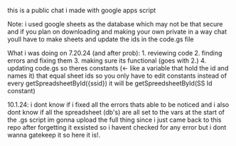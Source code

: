 this is a public chat i made with google apps script

Note: i used google sheets as the database which may not be that secure and if you plan on downloading and making your own private in a way chat youll have to make sheets and update the ids in the code.gs file

What i was doing on 7.20.24 (and after prob):
    1. reviewing code
    2. finding errors and fixing them
    3. making sure its functional (goes with 2.)
    4. updating code.gs so theres constants (<- like a variable that hold the id and names it) that equal sheet ids so you only have to edit constants instead of every getSpreadsheetById({ssid}) it will be getSpreedsheetById(SS Id constant)


10.1.24:
    i dont know if i fixed all the errors thats able to be noticed and i also dont know if all the spreadsheet (db's) are all set to the vars at the start of the .gs script
    im gonna upload the full thing since i just came back to this repo after forgetting it exsisted so i havent checked for any error but i dont wanna gatekeep it so here it is!.
